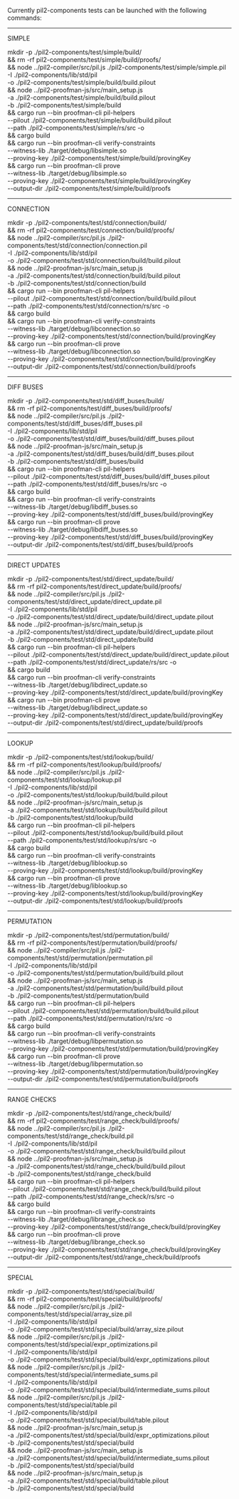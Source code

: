 Currently pil2-components tests can be launched with the following commands:

------------------------------------
SIMPLE

mkdir -p ./pil2-components/test/simple/build/ \
&& rm -rf pil2-components/test/simple/build/proofs/ \
&& node ../pil2-compiler/src/pil.js ./pil2-components/test/simple/simple.pil \
     -I ./pil2-components/lib/std/pil \
     -o ./pil2-components/test/simple/build/build.pilout \
&& node ../pil2-proofman-js/src/main_setup.js \
     -a ./pil2-components/test/simple/build/build.pilout \
     -b ./pil2-components/test/simple/build \
&& cargo run --bin proofman-cli pil-helpers \
     --pilout ./pil2-components/test/simple/build/build.pilout \
     --path ./pil2-components/test/simple/rs/src -o \
&& cargo build \
&& cargo run --bin proofman-cli verify-constraints \
     --witness-lib ./target/debug/libsimple.so \
     --proving-key ./pil2-components/test/simple/build/provingKey \
&& cargo run --bin proofman-cli prove \
     --witness-lib ./target/debug/libsimple.so \
     --proving-key ./pil2-components/test/simple/build/provingKey \
     --output-dir ./pil2-components/test/simple/build/proofs

------------------------------------
CONNECTION

mkdir -p ./pil2-components/test/std/connection/build/ \
&& rm -rf pil2-components/test/connection/build/proofs/ \
&& node ../pil2-compiler/src/pil.js ./pil2-components/test/std/connection/connection.pil \
     -I ./pil2-components/lib/std/pil \
     -o ./pil2-components/test/std/connection/build/build.pilout \
&& node ../pil2-proofman-js/src/main_setup.js \
     -a ./pil2-components/test/std/connection/build/build.pilout \
     -b ./pil2-components/test/std/connection/build \
&& cargo run --bin proofman-cli pil-helpers \
     --pilout ./pil2-components/test/std/connection/build/build.pilout \
     --path ./pil2-components/test/std/connection/rs/src -o \
&& cargo build \
&& cargo run --bin proofman-cli verify-constraints \
     --witness-lib ./target/debug/libconnection.so \
     --proving-key ./pil2-components/test/std/connection/build/provingKey \
&& cargo run --bin proofman-cli prove \
     --witness-lib ./target/debug/libconnection.so \
     --proving-key ./pil2-components/test/std/connection/build/provingKey \
     --output-dir ./pil2-components/test/std/connection/build/proofs

------------------------------------
DIFF BUSES

mkdir -p ./pil2-components/test/std/diff_buses/build/ \
&& rm -rf pil2-components/test/diff_buses/build/proofs/ \
&& node ../pil2-compiler/src/pil.js ./pil2-components/test/std/diff_buses/diff_buses.pil \
     -I ./pil2-components/lib/std/pil \
     -o ./pil2-components/test/std/diff_buses/build/diff_buses.pilout \
&& node ../pil2-proofman-js/src/main_setup.js \
     -a ./pil2-components/test/std/diff_buses/build/diff_buses.pilout \
     -b ./pil2-components/test/std/diff_buses/build \
&& cargo run --bin proofman-cli pil-helpers \
     --pilout ./pil2-components/test/std/diff_buses/build/diff_buses.pilout \
     --path ./pil2-components/test/std/diff_buses/rs/src -o \
&& cargo build \
&& cargo run --bin proofman-cli verify-constraints \
     --witness-lib ./target/debug/libdiff_buses.so \
     --proving-key ./pil2-components/test/std/diff_buses/build/provingKey \
&& cargo run --bin proofman-cli prove \
     --witness-lib ./target/debug/libdiff_buses.so \
     --proving-key ./pil2-components/test/std/diff_buses/build/provingKey \
     --output-dir ./pil2-components/test/std/diff_buses/build/proofs

------------------------------------
DIRECT UPDATES

mkdir -p ./pil2-components/test/std/direct_update/build/ \
&& rm -rf pil2-components/test/direct_update/build/proofs/ \
&& node ../pil2-compiler/src/pil.js ./pil2-components/test/std/direct_update/direct_update.pil \
     -I ./pil2-components/lib/std/pil \
     -o ./pil2-components/test/std/direct_update/build/direct_update.pilout \
&& node ../pil2-proofman-js/src/main_setup.js \
     -a ./pil2-components/test/std/direct_update/build/direct_update.pilout \
     -b ./pil2-components/test/std/direct_update/build \
&& cargo run --bin proofman-cli pil-helpers \
     --pilout ./pil2-components/test/std/direct_update/build/direct_update.pilout \
     --path ./pil2-components/test/std/direct_update/rs/src -o \
&& cargo build \
&& cargo run --bin proofman-cli verify-constraints \
     --witness-lib ./target/debug/libdirect_update.so \
     --proving-key ./pil2-components/test/std/direct_update/build/provingKey \
&& cargo run --bin proofman-cli prove \
     --witness-lib ./target/debug/libdirect_update.so \
     --proving-key ./pil2-components/test/std/direct_update/build/provingKey \
     --output-dir ./pil2-components/test/std/direct_update/build/proofs

------------------------------------
LOOKUP

mkdir -p ./pil2-components/test/std/lookup/build/ \
&& rm -rf pil2-components/test/lookup/build/proofs/ \
&& node ../pil2-compiler/src/pil.js ./pil2-components/test/std/lookup/lookup.pil \
     -I ./pil2-components/lib/std/pil \
     -o ./pil2-components/test/std/lookup/build/build.pilout \
&& node ../pil2-proofman-js/src/main_setup.js \
     -a ./pil2-components/test/std/lookup/build/build.pilout \
     -b ./pil2-components/test/std/lookup/build \
&& cargo run --bin proofman-cli pil-helpers \
     --pilout ./pil2-components/test/std/lookup/build/build.pilout \
     --path ./pil2-components/test/std/lookup/rs/src -o \
&& cargo build \
&& cargo run --bin proofman-cli verify-constraints \
     --witness-lib ./target/debug/liblookup.so \
     --proving-key ./pil2-components/test/std/lookup/build/provingKey \
&& cargo run --bin proofman-cli prove \
     --witness-lib ./target/debug/liblookup.so \
     --proving-key ./pil2-components/test/std/lookup/build/provingKey \
     --output-dir ./pil2-components/test/std/lookup/build/proofs

------------------------------------
PERMUTATION

mkdir -p ./pil2-components/test/std/permutation/build/ \
&& rm -rf pil2-components/test/permutation/build/proofs/ \
&& node ../pil2-compiler/src/pil.js ./pil2-components/test/std/permutation/permutation.pil \
     -I ./pil2-components/lib/std/pil \
     -o ./pil2-components/test/std/permutation/build/build.pilout \
&& node ../pil2-proofman-js/src/main_setup.js \
     -a ./pil2-components/test/std/permutation/build/build.pilout \
     -b ./pil2-components/test/std/permutation/build \
&& cargo run --bin proofman-cli pil-helpers \
     --pilout ./pil2-components/test/std/permutation/build/build.pilout \
     --path ./pil2-components/test/std/permutation/rs/src -o \
&& cargo build \
&& cargo run --bin proofman-cli verify-constraints \
     --witness-lib ./target/debug/libpermutation.so \
     --proving-key ./pil2-components/test/std/permutation/build/provingKey \
&& cargo run --bin proofman-cli prove \
     --witness-lib ./target/debug/libpermutation.so \
     --proving-key ./pil2-components/test/std/permutation/build/provingKey \
     --output-dir ./pil2-components/test/std/permutation/build/proofs

------------------------------------
RANGE CHECKS

mkdir -p ./pil2-components/test/std/range_check/build/ \
&& rm -rf pil2-components/test/range_check/build/proofs/ \
&& node ../pil2-compiler/src/pil.js ./pil2-components/test/std/range_check/build.pil \
     -I ./pil2-components/lib/std/pil \
     -o ./pil2-components/test/std/range_check/build/build.pilout \
&& node ../pil2-proofman-js/src/main_setup.js \
     -a ./pil2-components/test/std/range_check/build/build.pilout \
     -b ./pil2-components/test/std/range_check/build \
&& cargo run --bin proofman-cli pil-helpers \
     --pilout ./pil2-components/test/std/range_check/build/build.pilout \
     --path ./pil2-components/test/std/range_check/rs/src -o \
&& cargo build \
&& cargo run --bin proofman-cli verify-constraints \
     --witness-lib ./target/debug/librange_check.so \
     --proving-key ./pil2-components/test/std/range_check/build/provingKey \
&& cargo run --bin proofman-cli prove \
     --witness-lib ./target/debug/librange_check.so \
     --proving-key ./pil2-components/test/std/range_check/build/provingKey \
     --output-dir ./pil2-components/test/std/range_check/build/proofs

------------------------------------
SPECIAL

mkdir -p ./pil2-components/test/std/special/build/ \
&& rm -rf pil2-components/test/special/build/proofs/ \
&& node ../pil2-compiler/src/pil.js ./pil2-components/test/std/special/array_size.pil \
     -I ./pil2-components/lib/std/pil \
     -o ./pil2-components/test/std/special/build/array_size.pilout \
&& node ../pil2-compiler/src/pil.js ./pil2-components/test/std/special/expr_optimizations.pil \
     -I ./pil2-components/lib/std/pil \
     -o ./pil2-components/test/std/special/build/expr_optimizations.pilout \
&& node ../pil2-compiler/src/pil.js ./pil2-components/test/std/special/intermediate_sums.pil \
     -I ./pil2-components/lib/std/pil \
     -o ./pil2-components/test/std/special/build/intermediate_sums.pilout \
&& node ../pil2-compiler/src/pil.js ./pil2-components/test/std/special/table.pil \
     -I ./pil2-components/lib/std/pil \
     -o ./pil2-components/test/std/special/build/table.pilout \
&& node ../pil2-proofman-js/src/main_setup.js \
     -a ./pil2-components/test/std/special/build/expr_optimizations.pilout \
     -b ./pil2-components/test/std/special/build \
&& node ../pil2-proofman-js/src/main_setup.js \
     -a ./pil2-components/test/std/special/build/intermediate_sums.pilout \
     -b ./pil2-components/test/std/special/build \
&& node ../pil2-proofman-js/src/main_setup.js \
     -a ./pil2-components/test/std/special/build/table.pilout \
     -b ./pil2-components/test/std/special/build
